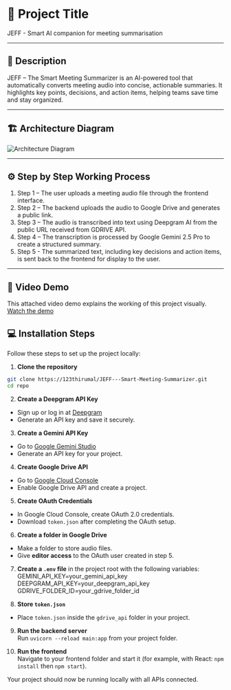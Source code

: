 # 🚀 Project Title
JEFF - Smart AI companion for meeting summarisation

---

## 📝 Description
JEFF – The Smart Meeting Summarizer is an AI-powered tool that automatically converts meeting audio into concise, actionable summaries. It highlights key points, decisions, and action items, helping teams save time and stay organized.

---

## 🏗️  Architecture Diagram
![Architecture Diagram](presentaion/arch.png)

---

## ⚙️ Step by Step Working Process
1. Step 1 – The user uploads a meeting audio file through the frontend interface.
2. Step 2 – The backend uploads the audio to Google Drive and generates a public link.
3. Step 3 – The audio is transcribed into text using Deepgram AI from the public URL received from GDRIVE API.
4. Step 4 – The transcription is processed by Google Gemini 2.5 Pro to create a structured summary.
5. Step 5 - The summarized text, including key decisions and action items, is sent back to the frontend for display to the user.

---

## 🎥 Video Demo

This attached video demo explains the working of this project visually.
[Watch the demo](https://link_to_your_video)

## 💻 Installation Steps

Follow these steps to set up the project locally:

1. **Clone the repository**  
```bash
git clone https://123thirumal/JEFF---Smart-Meeting-Summarizer.git
cd repo
```
2. **Create a Deepgram API Key**  
- Sign up or log in at [Deepgram](https://deepgram.com/)  
- Generate an API key and save it securely.

3. **Create a Gemini API Key**  
- Go to [Google Gemini Studio](https://studio.google.com/)  
- Generate an API key for your project.

4. **Create Google Drive API**  
- Go to [Google Cloud Console](https://console.cloud.google.com/)  
- Enable Google Drive API and create a project.

5. **Create OAuth Credentials**  
- In Google Cloud Console, create OAuth 2.0 credentials.  
- Download `token.json` after completing the OAuth setup.

6. **Create a folder in Google Drive**  
- Make a folder to store audio files.  
- Give **editor access** to the OAuth user created in step 5.

7. **Create a `.env` file** in the project root with the following variables:  
GEMINI_API_KEY=your_gemini_api_key  
DEEPGRAM_API_KEY=your_deepgram_api_key  
GDRIVE_FOLDER_ID=your_gdrive_folder_id

8. **Store `token.json`**  
- Place `token.json` inside the `gdrive_api` folder in your project.

9. **Run the backend server**  
Run `uvicorn --reload main:app` from your project folder.

10. **Run the frontend**  
Navigate to your frontend folder and start it (for example, with React: `npm install` then `npm start`).

Your project should now be running locally with all APIs connected.

